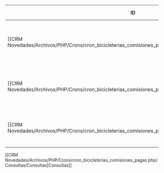 | ID<br>                                                                                                   | Tipo   | Archivo Origen                                                                                                                            | Modulo Funcional         | Base de Datos    | Tablas Afectadas | Joins                                         | Objetivo                                                                                    | Impacto | Observacion |
| -------------------------------------------------------------------------------------------------------- | ------ | ----------------------------------------------------------------------------------------------------------------------------------------- | ------------------------ | ---------------- | ---------------- | --------------------------------------------- | ------------------------------------------------------------------------------------------- | ------- | ----------- |
| [[CRM Novedades/Archivos/PHP/Crons/cron_bicicleterias_comisiones_pagas.php/Consultas/SELECT/Q001\|Q001]] | SELECT | [[CRM Novedades/Archivos/PHP/Crons/cron_bicicleterias_comisiones_pagas.php/Consultas/Consultas\|cron_bicicleterias_comisiones_pagas.php]] | Comisiones Bicicleterías | gyssrl_novedades | sw_operaciones   | sw_operacionesBicibleterias, sw_bicicleterias | Obtener cantidad de operaciones y contrataciones por bicicletería con tipo_cobro = 'escala' | Lectura |             |
| [[CRM Novedades/Archivos/PHP/Crons/cron_bicicleterias_comisiones_pagas.php/Consultas/SELECT/Q002\|Q002]] | SELECT | [[CRM Novedades/Archivos/PHP/Crons/cron_bicicleterias_comisiones_pagas.php/Consultas/Consultas\|cron_bicicleterias_comisiones_pagas.php]] | Comisiones Bicicleterías | gyssrl_novedades | sw_operaciones   | sw_operacionesBicicleterias                   | Obtener operaciones de bicicleterías con <= 5 datos (cobra comisión)                        | Lectura |             |
| [[CRM Novedades/Archivos/PHP/Crons/cron_bicicleterias_comisiones_pagas.php/Consultas/SELECT/Q003\|Q003]] | SELECT | [[CRM Novedades/Archivos/PHP/Crons/cron_bicicleterias_comisiones_pagas.php/Consultas/Consultas\|cron_bicicleterias_comisiones_pagas.php]] | Comisiones Bicicleterías | gyssrl_novedades | sw_operaciones   | sw_operacionesBicicleterias                   | Obtener operaciones si tiene concreción >= 35% (cobra comisión)                             | Lectura |             |

[[CRM Novedades/Archivos/PHP/Crons/cron_bicicleterias_comisiones_pagas.php/Consultas/Consultas|Consultas]]